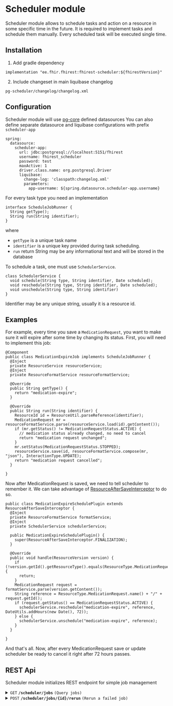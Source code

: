 # Scheduler module
Scheduler module allows to schedule tasks and action on a resource in some specific time in the future.
It is required to implement tasks and schedule them manually.
Every scheduled task will be executed single time.


## Installation
1. Add gradle dependency
```
implementation "ee.fhir.fhirest:fhirest-scheduler:${fhirestVersion}"
```
2. Include changeset in main liquibase changelog
```
pg-scheduler/changelog/changelog.xml
```

## Configuration
Scheduler module will use [pg-core](../pg-core) defined datasources 
You can also define separate datasource and liquibase configurations with prefix `scheduler-app`
```
spring:
  datasource:
    scheduler-app:
      url: jdbc:postgresql://localhost:5151/fhirest
      username: fhirest_scheduler
      password: test
      maxActive: 1
      driver.class.name: org.postgresql.Driver
      liquibase:
        change-log: 'classpath:changelog.xml'
        parameters:
          app-username: ${spring.datasource.scheduler-app.username}
```

For every task type you need an implementation
```
interface ScheduleJobRunner {
  String getType();
  String run(String identifier);
}
```
where
* `getType` is a unique task name
* `identifier` is a unique key provided during task scheduling.
* `run` return String may be any informational text and will be stored in the database


To schedule a task, one must use `SchedulerService`.
```
class SchedulerService {
  void schedule(String type, String identifier, Date scheduled);
  void reschedule(String type, String identifier, Date scheduled);
  void unschedule(String type, String identifier)
}
```
Identifier may be any unique string, usually it is a resource id.  


## Examples
For example, every time you save a `MedicationRequest`, you want to make sure it will expire after some time by changing its status.
First, you will need to implement this job:
```
@Component
public class MedicationExpireJob implements ScheduleJobRunner {
  @Inject
  private ResourceService resourceService;
  @Inject
  private ResourceFormatService resourceFormatService;

  @Override
  public String getType() {
    return "medication-expire";
  }

  @Override
  public String run(String identifier) {
    ResourceId id = ResourceUtil.parseReference(identifier);
    MedicationRequest mr = resourceFormatService.parse(resourceService.load(id).getContent());
    if (mr.getStatus() != MedicationRequestStatus.ACTIVE) {
      // medication status already changed, no need to cancel
      return "medication request unchanged";
    }
    mr.setStatus(MedicationRequestStatus.STOPPED);
    resourceService.save(id, resourceFormatService.compose(mr, "json"), InteractionType.UPDATE);
    return "medication request cancelled";
  }

}
```
Now after MedicationRequest is saved, we need to tell scheduler to remember it. We can take advantage of [ResourceAfterSaveInterceptor](/todo/link) to do so.
```
public class MedicationExpireSchedulePlugin extends ResourceAfterSaveInterceptor {
  @Inject
  private ResourceFormatService formatService;
  @Inject
  private SchedulerService schedulerService;

  public MedicationExpireSchedulePlugin() {
    super(ResourceAfterSaveInterceptor.FINALIZATION);
  }

  @Override
  public void handle(ResourceVersion version) {
    if (!version.getId().getResourceType().equals(ResourceType.MedicationRequest.name())) {
      return;
    }
    MedicationRequest request = formatService.parse(version.getContent());
    String reference = ResourceType.MedicationRequest.name() + "/" + request.getId();
    if (request.getStatus() == MedicationRequestStatus.ACTIVE) {
      schedulerService.reschedule("medication-expire", reference, DateUtils.addHours(new Date(), 72));
    } else {
      schedulerService.unschedule("medication-expire", reference);
    }
  }

}
```
And that's all. Now, after every MedicationRequest save or update scheduler be ready to cancel it right after 72 hours passes.

## REST Api  
Scheduler module initializes REST endpoint for simple job management

<details>
 <summary>
   <code>GET</code> <code><b>/scheduler/jobs</b></code>
   <code>(Query jobs)</code>
 </summary>

##### Parameters
> | name   | type     | data type | description           |
> |--------|----------|-----------|-----------------------|
> | status | optional | string    | Filter jobs by status |


##### Example cURL
```bash
curl localhost:8181/scheduler/jobs?status=failed
```

</details>

<details>
 <summary>
   <code>POST</code> <code><b>/scheduler/jobs/{id}/rerun</b></code>
   <code>(Rerun a failed job)</code>
 </summary>

##### Parameters
>| name |  type     | data type | description |
>|------|-----------|-----------|-------------|
>| id   |  required | number    | Id of a job |


##### Example cURL
```bash
curl -XPOST localhost:8181/scheduler/jobs/1/rerun
```
</details>





